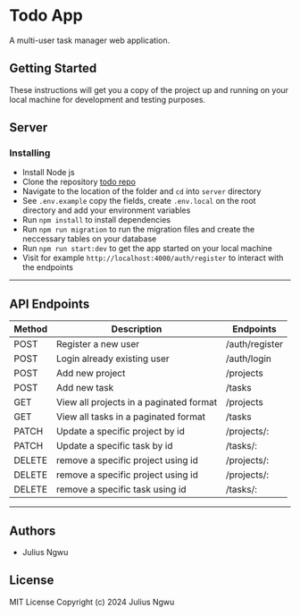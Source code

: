 # Todo App

A multi-user task manager web application.

## Getting Started

These instructions will get you a copy of the project up and running on your local machine for development and testing purposes.

## Server

### Installing

- Install Node js
- Clone the repository [todo repo](https://github.com/czarjulius/bolttech.git)
- Navigate to the location of the folder and `cd` into `server` directory
- See `.env.example` copy the fields, create `.env.local` on the root directory and add your environment variables
- Run `npm install` to install dependencies
- Run `npm run migration` to run the migration files and create the neccessary tables on your database
- Run `npm run start:dev` to get the app started on your local machine
- Visit for example `http://localhost:4000/auth/register` to interact with the endpoints

---

## API Endpoints

| Method | Description                             | Endpoints              |
| ------ | --------------------------------------- | ---------------------- |
| POST   | Register a new user                     | /auth/register         |
| POST   | Login already existing user             | /auth/login            |
| POST   | Add new project                         | /projects              |
| POST   | Add new task                            | /tasks                 |
| GET    | View all projects in a paginated format | /projects              |
| GET    | View all tasks in a paginated format    | /tasks                 |
| PATCH  | Update a specific project by id         | /projects/:<projectId> |
| PATCH  | Update a specific task by id            | /tasks/:<taskId>       |
| DELETE | remove a specific project using id      | /projects/:<projectId> |
| DELETE | remove a specific project using id      | /projects/:<projectId> |
| DELETE | remove a specific task using id         | /tasks/:<taskId>       |

---

## Authors

- Julius Ngwu

## License

MIT License
Copyright (c) 2024 Julius Ngwu
